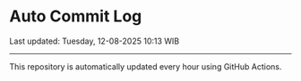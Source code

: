 # Auto Commit Log

Last updated: Tuesday, 12-08-2025 10:13 WIB

---

This repository is automatically updated every hour using GitHub Actions.

